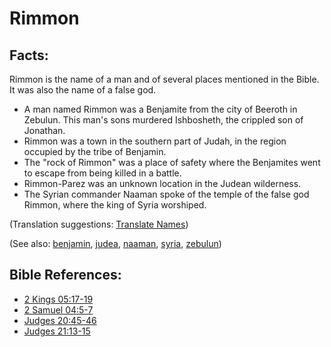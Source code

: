 # Rimmon #

## Facts: ##

Rimmon is the name of a man and of several places mentioned in the Bible. It was also the name of a false god.

* A man named Rimmon was a Benjamite from the city of Beeroth in Zebulun. This man's sons murdered Ishbosheth, the crippled son of Jonathan.
* Rimmon was a town in the southern part of Judah, in the region occupied by the tribe of Benjamin.
* The "rock of Rimmon" was a place of safety where the Benjamites went to escape from being killed in a battle.
* Rimmon-Parez was an unknown location in the Judean wilderness.
* The Syrian commander Naaman spoke of the temple of the false god Rimmon, where the king of Syria worshiped.

(Translation suggestions: [Translate Names](https://git.door43.org/Door43/en-ta-translate-vol1/src/master/content/translate_names.md))

(See also: [benjamin](../other/benjamin.md), [judea](../other/judea.md), [naaman](../other/naaman.md), [syria](../other/syria.md), [zebulun](../other/zebulun.md))

## Bible References: ##

* [2 Kings 05:17-19](https://door43.org/en/bible/notes/2ki/05/17)
* [2 Samuel 04:5-7](https://door43.org/en/bible/notes/2sa/04/05)
* [Judges 20:45-46](https://door43.org/en/bible/notes/jdg/20/45)
* [Judges 21:13-15](https://door43.org/en/bible/notes/jdg/21/13)

